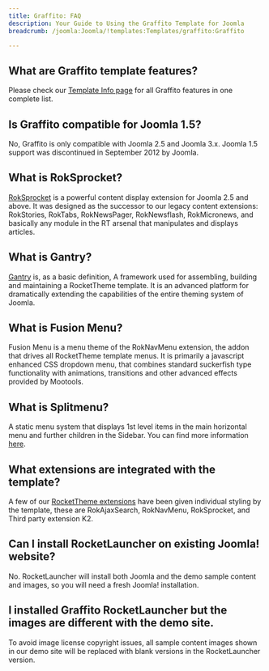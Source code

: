 ```yaml
---
title: Graffito: FAQ
description: Your Guide to Using the Graffito Template for Joomla
breadcrumb: /joomla:Joomla/!templates:Templates/graffito:Graffito

---
```


What are Graffito template features?
-----
Please check our [Template Info page][features] for all Graffito features in one complete list.

Is Graffito compatible for Joomla 1.5?
-----
No, Graffito is only compatible with Joomla 2.5 and Joomla 3.x. Joomla 1.5 support was discontinued in September 2012 by Joomla.

What is RokSprocket?
-----
[RokSprocket][roksprocket] is a powerful content display extension for Joomla 2.5 and above. It was designed as the successor to our legacy content extensions: RokStories, RokTabs, RokNewsPager, RokNewsflash, RokMicronews, and basically any module in the RT arsenal that manipulates and displays articles.

What is Gantry?
-----
[Gantry][gantry] is, as a basic definition, A framework used for assembling, building and maintaining a RocketTheme template. It is an advanced platform for dramatically extending the capabilities of the entire theming system of Joomla.

What is Fusion Menu?
-----
Fusion Menu is a menu theme of the RokNavMenu extension, the addon that drives all RocketTheme template menus. It is primarily a javascript enhanced CSS dropdown menu, that combines standard suckerfish type functionality with animations, transitions and other advanced effects provided by Mootools.

What is Splitmenu?
-----
A static menu system that displays 1st level items in the main horizontal menu and further children in the Sidebar. You can find more information [here][splitmenu].

What extensions are integrated with the template?
-----
A few of our [RocketTheme extensions][extensions] have been given individual styling by the template, these are RokAjaxSearch, RokNavMenu, RokSprocket, and Third party extension K2.

Can I install RocketLauncher on existing Joomla! website?
-----
No. RocketLauncher will install both Joomla and the demo sample content and images, so you will need a fresh Joomla! installation.

I installed Graffito RocketLauncher but the images are different with the demo site.
-----
To avoid image license copyright issues, all sample content images shown in our demo site will be replaced with blank versions in the RocketLauncher version.

[gantry]: http://gantry-framework.org/
[features]: http://demo.rockettheme.com/joomla-templates/Graffito/features
[font]: http://www.fontsquirrel.com/fonts/ubuntu
[forum]: http://www.rockettheme.com/forum/joomla-template-graffito
[roksprocket]: http://www.rockettheme.com/joomla/extensions/roksprocket
[dropdown]: http://demo.rockettheme.com/joomla-templates/Graffito/features/menu-options
[splitmenu]: http://demo.rockettheme.com/joomla-templates/Graffito/features/menu-options
[extensions]: http://demo.rockettheme.com/joomla-templates/Graffito/features/extensions